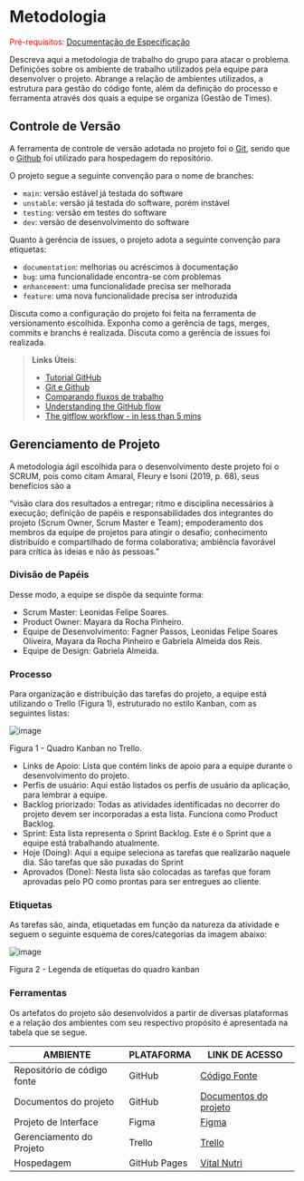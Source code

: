 
# Metodologia

<span style="color:red">Pré-requisitos: <a href="2-Especificação do Projeto.md"> Documentação de Especificação</a></span>

Descreva aqui a metodologia de trabalho do grupo para atacar o problema. Definições sobre os ambiente de trabalho utilizados pela  equipe para desenvolver o projeto. Abrange a relação de ambientes utilizados, a estrutura para gestão do código fonte, além da definição do processo e ferramenta através dos quais a equipe se organiza (Gestão de Times).

## Controle de Versão

A ferramenta de controle de versão adotada no projeto foi o
[Git](https://git-scm.com/), sendo que o [Github](https://github.com)
foi utilizado para hospedagem do repositório.

O projeto segue a seguinte convenção para o nome de branches:

- `main`: versão estável já testada do software
- `unstable`: versão já testada do software, porém instável
- `testing`: versão em testes do software
- `dev`: versão de desenvolvimento do software

Quanto à gerência de issues, o projeto adota a seguinte convenção para
etiquetas:

- `documentation`: melhorias ou acréscimos à documentação
- `bug`: uma funcionalidade encontra-se com problemas
- `enhancement`: uma funcionalidade precisa ser melhorada
- `feature`: uma nova funcionalidade precisa ser introduzida

Discuta como a configuração do projeto foi feita na ferramenta de versionamento escolhida. Exponha como a gerência de tags, merges, commits e branchs é realizada. Discuta como a gerência de issues foi realizada.

> **Links Úteis**:
> - [Tutorial GitHub](https://guides.github.com/activities/hello-world/)
> - [Git e Github](https://www.youtube.com/playlist?list=PLHz_AreHm4dm7ZULPAmadvNhH6vk9oNZA)
>  - [Comparando fluxos de trabalho](https://www.atlassian.com/br/git/tutorials/comparing-workflows)
> - [Understanding the GitHub flow](https://guides.github.com/introduction/flow/)
> - [The gitflow workflow - in less than 5 mins](https://www.youtube.com/watch?v=1SXpE08hvGs)

## Gerenciamento de Projeto
A metodologia ágil escolhida para o desenvolvimento deste projeto foi o SCRUM, pois como citam Amaral, Fleury e Isoni (2019, p. 68), seus benefícios são a

“visão clara dos resultados a entregar; ritmo e disciplina necessários à execução; definição de papéis e responsabilidades dos integrantes do projeto (Scrum Owner, Scrum Master e Team); empoderamento dos membros da equipe de projetos para atingir o desafio; conhecimento distribuído e compartilhado de forma colaborativa; ambiência favorável para crítica às ideias e não às pessoas.”

### Divisão de Papéis

Desse modo, a equipe se dispõe da sequinte forma:
- Scrum Master: Leonidas Felipe Soares.
- Product Owner: Mayara da Rocha Pinheiro.
- Equipe de Desenvolvimento: Fagner Passos, Leonidas Felipe Soares Oliveira, Mayara da Rocha Pinheiro e Gabriela Almeida dos Reis.
- Equipe de Design: Gabriela Almeida.

### Processo

Para organização e distribuição das tarefas do projeto, a equipe está utilizando o Trello (Figura 1), estruturado no estilo Kanban, com as seguintes listas:

![image]()

Figura 1 - Quadro Kanban no Trello.

- Links de Apoio: Lista que contém links de apoio para a equipe durante o desenvolvimento do projeto.
- Perfis de usuário: Aqui estão listados os perfis de usuário da aplicação, para lembrar a equipe.
- Backlog priorizado: Todas as atividades identificadas no decorrer do projeto devem ser incorporadas a esta lista. Funciona como Product Backlog. 
- Sprint: Esta lista representa o Sprint Backlog. Este é o Sprint que a equipe está trabalhando atualmente. 
- Hoje (Doing): Aqui a equipe seleciona as tarefas que realizarão naquele dia. São tarefas que são puxadas do Sprint 
- Aprovados (Done): Nesta lista são colocadas as tarefas que foram aprovadas pelo PO como prontas para ser entregues ao cliente. 

### Etiquetas

<p>As tarefas são, ainda, etiquetadas em função da natureza da atividade e seguem o seguinte esquema de cores/categorias da imagem abaixo:</p>

![image]()

Figura 2 - Legenda de etiquetas do quadro kanban
  
### Ferramentas

Os artefatos do projeto são desenvolvidos a partir de diversas plataformas e a relação dos ambientes com seu respectivo propósito é apresentada na tabela que se segue.

| AMBIENTE                            | PLATAFORMA                         | LINK DE ACESSO                         |
|-------------------------------------|------------------------------------|----------------------------------------|
| Repositório de código fonte         | GitHub                             |   [Código Fonte]()                        |
| Documentos do projeto               | GitHub                             | [Documentos do projeto]()                           |
| Projeto de Interface                | Figma                              | [Figma]()                            |
| Gerenciamento do Projeto            | Trello          | [Trello](https://trello.com/b/EfAOlxv1)              |
| Hospedagem                          | GitHub Pages                       |   [Vital Nutri]()
